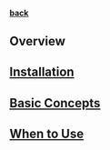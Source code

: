 #### [back](../Redis_Main.md)



## Overview

## [Installation](installation.md)

## [Basic Concepts](underline_data_structures.md)

## [When to Use](when_to_use.md)